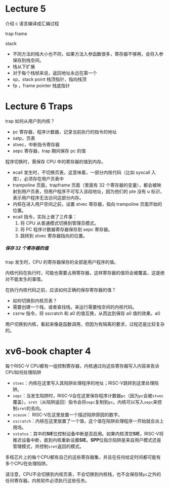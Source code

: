 
# Lecture 5

介绍 c 语言编译成汇编过程

trap frame

stack

- 不同方法的栈大小也不同，如果方法入参函数很多，寄存器不够用，会将入参保存到栈空间。
- 栈从下扩展
- 对于每个栈帧来说，返回地址永远在第一个
- sp，stack point 栈顶指针，指向栈顶
- fp ，frame pointer 栈底指针

# Lecture 6 Traps

trap 如何从用户到内核？

- pc 寄存器，程序计数器，记录当前执行的指令的地址
- satp，页表
- stvec，中断指令寄存器
- sepc 寄存器，trap 期间保存 pc 的值

程序切换时，需保存 CPU 中的寄存器的值到内存。

- ecall 发生时，不切换页表，这意味着，一部分内核代码（比如 syscall 入库），必须存在用户页表中
- trampoline 页面，trapframe 页面（里面有 32 个寄存器的变量），都会被映射到用户页表，但用户程序不可写入该段地址，因为他们的 pte 没有 u 标识，表示用户程序无法访问这部分内存。
- 内核在进入用户空间之前，设置 stvec 寄存器，指向 trampoline 页面开始的位置。
- ecall 指令，实际上做了三件事：
  1. 将 CPU 从普通模式切换到管理员模式。
  2. 将 PC 程序计数器寄存器保存到 sepc 寄存器。
  3. 跳转到 stvec 寄存器指向的位置。

##### 保存 32 个寄存器的值

trap 发生时，CPU 的寄存器保存的全部是用户程序的值。

内核代码在执行时，可能也需要占用寄存器，这样寄存器的值将会被覆盖，这是绝对不能发生的事情。

在执行内核代码之前，应该如何正确的保存寄存器的值？

- 如何切换到内核页表？
- 需要创建一个栈、或者查找栈，来运行需要栈空间的内核代码。 
- csrrw 指令，将 sscratch 和 a0 的值互换，从而达到保存 a0 值的效果。a0 



用户切换到内核，看起来像是函数调用，但因为有隔离的要求，过程还是比较复杂的。

# xv6-book chapter 4

每个RISC-V CPU都有一组控制寄存器，内核通过向这些寄存器写入内容来告诉CPU如何处理陷阱

- `stvec`：内核在这里写入其陷阱处理程序的地址；RISC-V跳转到这里处理陷阱。
- `sepc`：当发生陷阱时，RISC-V会在这里保存程序计数器`pc`（因为`pc`会被`stvec`覆盖）。`sret`（从陷阱返回）指令会将`sepc`复制到`pc`。内核可以写入`sepc`来控制`sret`的去向。
- `scause`： RISC-V在这里放置一个描述陷阱原因的数字。
- `sscratch`：内核在这里放置了一个值，这个值在陷阱处理程序一开始就会派上用场。
- `sstatus`：其中的**SIE**位控制设备中断是否启用。如果内核清空**SIE**，RISC-V将推迟设备中断，直到内核重新设置**SIE**。**SPP**位指示陷阱是来自用户模式还是管理模式，并控制`sret`返回的模式。

多核芯片上的每个CPU都有自己的这些寄存器集，并且在任何给定时间都可能有多个CPU在处理陷阱。

请注意，CPU不会切换到内核页表，不会切换到内核栈，也不会保存除`pc`之外的任何寄存器。内核软件必须执行这些任务。
